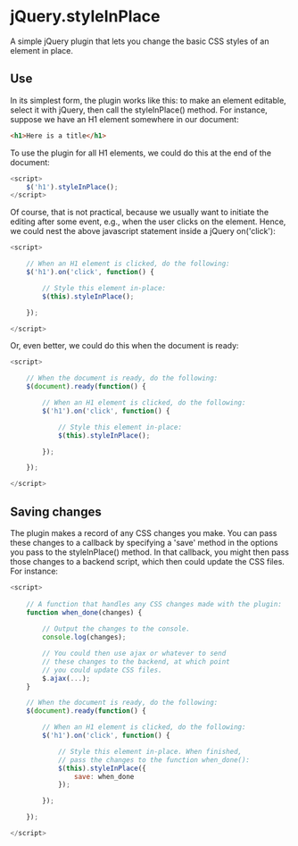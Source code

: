 jQuery.styleInPlace
=========

A simple jQuery plugin that lets you change the basic CSS styles of an element in place. 

Use
----------

In its simplest form, the plugin works like this: to make an element editable, select it with jQuery, then call the styleInPlace() method. For instance, suppose we have an H1 element somewhere in our document: 

```html
<h1>Here is a title</h1>
```

To use the plugin for all H1 elements, we could do this at the end of the document: 

```javascript
<script>
	$('h1').styleInPlace();
</script>
```

Of course, that is not practical, because we usually want to initiate the editing after some event, e.g., when the user clicks on the element. Hence, we could nest the above javascript statement inside a jQuery on('click'):

```javascript
<script>

	// When an H1 element is clicked, do the following:
	$('h1').on('click', function() {

		// Style this element in-place:
		$(this).styleInPlace();

	});

</script>
```

Or, even better, we could do this when the document is ready: 

```javascript
<script>

	// When the document is ready, do the following: 
	$(document).ready(function() {

		// When an H1 element is clicked, do the following:
		$('h1').on('click', function() {

			// Style this element in-place:
			$(this).styleInPlace();

		});

	});

</script>
```

Saving changes
------------------

The plugin makes a record of any CSS changes you make. You can pass these changes to a callback by specifying a 'save' method in the options you pass to the styleInPlace() method. In that callback, you might then pass those changes to a backend script, which then could update the CSS files. For instance: 

```javascript
<script>
	
	// A function that handles any CSS changes made with the plugin:
	function when_done(changes) {
		
		// Output the changes to the console.
		console.log(changes);

		// You could then use ajax or whatever to send 
		// these changes to the backend, at which point
		// you could update CSS files.
		$.ajax(...);
	}

	// When the document is ready, do the following: 
	$(document).ready(function() {

		// When an H1 element is clicked, do the following:
		$('h1').on('click', function() {

			// Style this element in-place. When finished,
			// pass the changes to the function when_done():
			$(this).styleInPlace({
				save: when_done
			});

		});

	});

</script>
```
